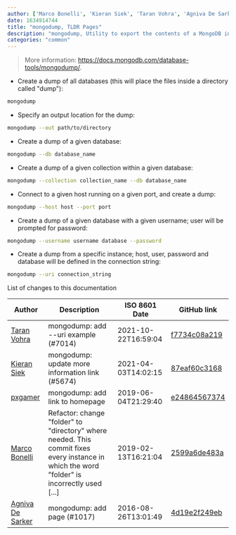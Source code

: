 ```yaml
---
author: ['Marco Bonelli', 'Kieran Siek', 'Taran Vohra', 'Agniva De Sarker', 'pxgamer']
date: 1634914744
title: "mongodump, TLDR Pages"
description: "mongodump, Utility to export the contents of a MongoDB instance."
categories: "common"
---
```

> More information: <https://docs.mongodb.com/database-tools/mongodump/>.

- Create a dump of all databases (this will place the files inside a directory called "dump"):

```bash
mongodump
```

- Specify an output location for the dump:

```bash
mongodump --out path/to/directory
```

- Create a dump of a given database:

```bash
mongodump --db database_name
```

- Create a dump of a given collection within a given database:

```bash
mongodump --collection collection_name --db database_name
```

- Connect to a given host running on a given port, and create a dump:

```bash
mongodump --host host --port port
```

- Create a dump of a given database with a given username; user will be prompted for password:

```bash
mongodump --username username database --password
```

- Create a dump from a specific instance; host, user, password and database will be defined in the connection string:

```bash
mongodump --uri connection_string
```
List of changes to this documentation


Author | Description | ISO 8601 Date | GitHub link
------|-----|-----|-----
[Taran Vohra](mailto:taran.vohra@hotmail.com) | mongodump: add --uri example (#7014) | 2021-10-22T16:59:04 | [f7734c08a219](https://github.com/tldr-pages/tldr/commit/f7734c08a219326d2a0c4410abc6f3b6fd00adac)
[Kieran Siek](mailto:kieransiek@protonmail.com) | mongodump: update more information link (#5674) | 2021-04-03T14:02:15 | [87eaf60c3168](https://github.com/tldr-pages/tldr/commit/87eaf60c31684a5589b99c7e08b8cd0cbd2723a5)
[pxgamer](mailto:owzie123@gmail.com) | mongodump: add link to homepage | 2019-06-04T21:29:40 | [e24864567374](https://github.com/tldr-pages/tldr/commit/e24864567374735228c9f18c9ac53e270cc2b716)
[Marco Bonelli](mailto:mb5.marcob@gmail.com) | Refactor: change "folder" to "directory" where needed. This commit fixes every instance in which the word "folder" is incorrectly used [...] | 2019-02-13T16:21:04 | [2599a6de483a](https://github.com/tldr-pages/tldr/commit/2599a6de483a70601ab17b29e0f18a5a8bdcaa12)
[Agniva De Sarker](mailto:agnivade@yahoo.co.in) | mongodump: add page (#1017) | 2016-08-26T13:01:49 | [4d19e2f249eb](https://github.com/tldr-pages/tldr/commit/4d19e2f249eb9d8c4a6ed04f7df45ea9afc01cd1)

